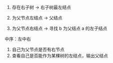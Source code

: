 1. 存在右子树  -> 右子树最左结点

2. 为父节点左结点 -> 父结点

3. 为父节点右结点 -> 寻找 b 为父结点 a 的左子结点


中序：左中右

1. 自己为父节点是否有右节点
2. 查看自己是否能作为某棵树的左结点，输出父结点